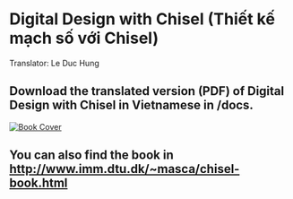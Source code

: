 # Digital Design with Chisel (Thiết kế mạch số với Chisel)
Translator: Le Duc Hung
## Download the translated version (PDF) of Digital Design with Chisel in Vietnamese in /docs.
[![Book Cover](http://www.imm.dtu.dk/~masca/cover-small-vi.jpg)](https://github.com/duchungle/sach-chisel)
## You can also find the book in http://www.imm.dtu.dk/~masca/chisel-book.html
